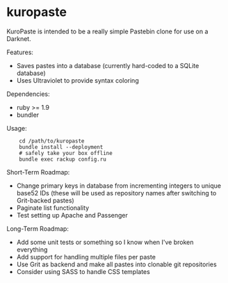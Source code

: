 kuropaste
=========

KuroPaste is intended to be a really simple Pastebin clone for use on a
Darknet.

Features:
* Saves pastes into a database (currently hard-coded to a SQLite database)
* Uses Ultraviolet to provide syntax coloring

Dependencies:
* ruby >= 1.9
* bundler

Usage:
```
    cd /path/to/kuropaste
    bundle install --deployment
    # safely take your box offline
    bundle exec rackup config.ru
```

Short-Term Roadmap:
* Change primary keys in database from incrementing integers to unique base52
  IDs (these will be used as repository names after switching to Grit-backed
  pastes)
* Paginate list functionality
* Test setting up Apache and Passenger

Long-Term Roadmap:
* Add some unit tests or something so I know when I've broken everything
* Add support for handling multiple files per paste
* Use Grit as backend and make all pastes into clonable git repositories
* Consider using SASS to handle CSS templates

